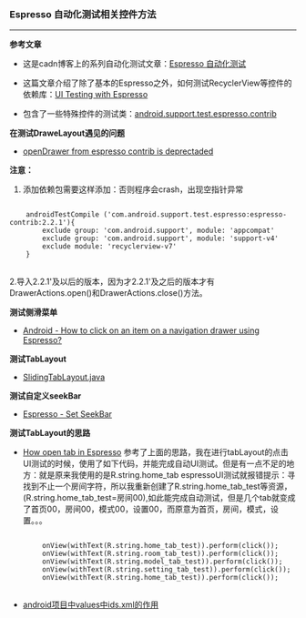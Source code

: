 ### Espresso 自动化测试相关控件方法

---
**参考文章**

-  这是cadn博客上的系列自动化测试文章：[Espresso 自动化测试](http://blog.csdn.net/qq744746842/article/category/6088564)
-  这篇文章介绍了除了基本的Espresso之外，如何测试RecyclerView等控件的依赖库：[UI Testing with Espresso](https://guides.codepath.com/android/UI-Testing-with-Espresso#interacting-with-a-listview)

-  包含了一些特殊控件的测试类：[android.support.test.espresso.contrib](http://developer.android.com/intl/zh-cn/reference/android/support/test/espresso/contrib/package-summary.html)


**在测试DraweLayout遇见的问题**

-  [openDrawer from espresso contrib is deprectaded](http://stackoverflow.com/questions/32654554/opendrawer-from-espresso-contrib-is-deprectaded)

**注意：**

1. 添加依赖包需要这样添加：否则程序会crash，出现空指针异常
<pre>
<code>
    androidTestCompile ('com.android.support.test.espresso:espresso-contrib:2.2.1'){
        exclude group: 'com.android.support', module: 'appcompat'
        exclude group: 'com.android.support', module: 'support-v4'
        exclude module: 'recyclerview-v7'
    }
</code>
</pre>

 2.导入2.2.1'及以后的版本，因为才2.2.1'及之后的版本才有DrawerActions.open()和DrawerActions.close()方法。


**测试侧滑菜单**

-  [Android - How to click on an item on a navigation drawer using Espresso?](http://stackoverflow.com/questions/35944723/android-how-to-click-on-an-item-on-a-navigation-drawer-using-espresso?rq=1)

**测试TabLayout**

-  [SlidingTabLayout.java](https://android.googlesource.com/platform/frameworks/testing/+/android-support-test/espresso/sample/src/main/java/android/support/test/testapp/SlidingTabLayout.java)

**测试自定义seekBar**

- [Espresso - Set SeekBar](http://stackoverflow.com/questions/23659367/espresso-set-seekbar)

**测试TabLayout的思路**

-  [How open tab in Espresso](http://stackoverflow.com/questions/25016397/how-open-tab-in-espresso)
参考了上面的思路，我在进行tabLayout的点击UI测试的时候，使用了如下代码，并能完成自动UI测试。但是有一点不足的地方：就是原来我使用的是R.string.home_tab espressoUI测试就报错提示：寻找到不止一个房间字符，所以我重新创建了R.string.home_tab_test等资源，(R.string.home_tab_test=房间00),如此能完成自动测试，但是几个tab就变成了首页00，房间00，模式00，设置00，而原意为首页，房间，模式，设置。。。
<pre>
<code>
        onView(withText(R.string.home_tab_test)).perform(click());
        onView(withText(R.string.room_tab_test)).perform(click());
        onView(withText(R.string.model_tab_test)).perform(click());
        onView(withText(R.string.setting_tab_test)).perform(click());
        onView(withText(R.string.home_tab_test)).perform(click());
</code>
</pre>
-  [android项目中values中ids.xml的作用](http://blog.csdn.net/songguobing/article/details/9308127)